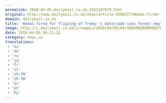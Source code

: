 ```yaml
---
permalink: 2018-04-05-dailymail.co.uk-1431197679.html
original: http://www.dailymail.co.uk/news/article-5580377/Woman-fired-flipping-Trumps-motorcade-sues-former-employer.html?ITO=1490&ns_mchannel=rss&ns_campaign=1490
domain: dailymail.co.uk
title: 'Woman fired for flipping of Trump''s motorcade sues former employer'
image: http://i.dailymail.co.uk/i/newpix/2018/04/05/04/4AD60B2E00000578-0-image-a-7_1522899321140.jpg
date: 2018-04-05 04:11:22
category: news_us
translations: 
 - 'es'
 - 'de'
 - 'ru'
 - 'ja'
 - 'fr'
 - 'it'
 - 'zh-CN'
 - 'zh-TW'
 - 'ar'
 - 'pt'
 - 'hy'
---
```


